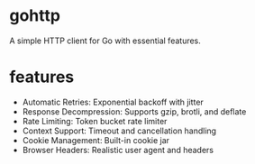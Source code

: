 # gohttp

A simple HTTP client for Go with essential features.

# features

- Automatic Retries: Exponential backoff with jitter
- Response Decompression: Supports gzip, brotli, and deflate
- Rate Limiting: Token bucket rate limiter
- Context Support: Timeout and cancellation handling
- Cookie Management: Built-in cookie jar
- Browser Headers: Realistic user agent and headers
